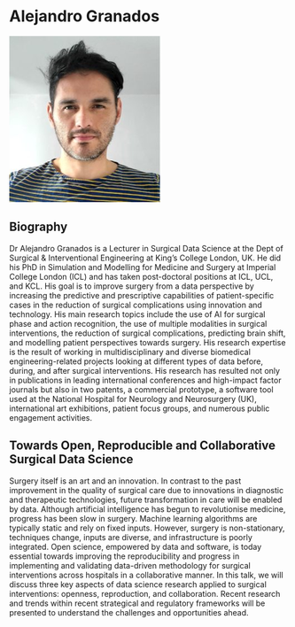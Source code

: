# Alejandro Granados
![fig](Alejandro-Granados-273x300.jpg)

## Biography 
Dr Alejandro Granados is a Lecturer in Surgical Data Science at the Dept of Surgical & Interventional Engineering at King’s College London, UK. He did his PhD in Simulation and Modelling for Medicine and Surgery at Imperial College London (ICL) and has taken post-doctoral positions at ICL, UCL, and KCL. His goal is to improve surgery from a data perspective by increasing the predictive and prescriptive capabilities of patient-specific cases in the reduction of surgical complications using innovation and technology. His main research topics include the use of AI for surgical phase and action recognition, the use of multiple modalities in surgical interventions, the reduction of surgical complications, predicting brain shift, and modelling patient perspectives towards surgery. His research expertise is the result of working in multidisciplinary and diverse biomedical engineering-related projects looking at different types of data before, during, and after surgical interventions. His research has resulted not only in publications in leading international conferences and high-impact factor journals but also in two patents, a commercial prototype, a software tool used at the National Hospital for Neurology and Neurosurgery (UK), international art exhibitions, patient focus groups, and numerous public engagement activities.

## Towards Open, Reproducible and Collaborative Surgical Data Science
Surgery itself is an art and an innovation. In contrast to the past improvement in the quality of surgical care due to innovations in diagnostic and therapeutic technologies, future transformation in care will be enabled by data. Although artificial intelligence has begun to revolutionise medicine, progress has been slow in surgery. Machine learning algorithms are typically static and rely on fixed inputs. However, surgery is non-stationary, techniques change, inputs are diverse, and infrastructure is poorly integrated. Open science, empowered by data and software, is today essential towards improving the reproducibility and progress in implementing and validating data-driven methodology for surgical interventions across hospitals in a collaborative manner. In this talk, we will discuss three key aspects of data science research applied to surgical interventions: openness, reproduction, and collaboration. Recent research and trends within recent strategical and regulatory frameworks will be presented to understand the challenges and opportunities ahead.


